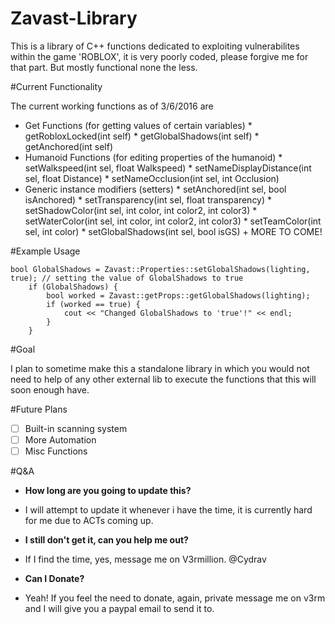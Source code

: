 # Zavast-Library

This is a library of C++ functions dedicated to exploiting vulnerabilites within the game 'ROBLOX', it is very poorly coded, please forgive me for that part. But mostly functional none the less.

#Current Functionality

The current working functions as of 3/6/2016 are
  * Get Functions (for getting values of certain variables)
        * getRobloxLocked(int self)
        * getGlobalShadows(int self)
        * getAnchored(int self)
  * Humanoid Functions (for editing properties of the humanoid)
        * setWalkspeed(int sel, float Walkspeed)
        * setNameDisplayDistance(int sel, float Distance)
        * setNameOcclusion(int sel, int Occlusion)
  * Generic instance modifiers (setters)
        * setAnchored(int sel, bool isAnchored)
        * setTransparency(int sel, float transparency)
        * setShadowColor(int sel, int color, int color2, int color3)
        * setWaterColor(int sel, int color, int color2, int color3)
        * setTeamColor(int sel, int color)
        * setGlobalShadows(int sel, bool isGS)
        + MORE TO COME!

#Example Usage

```
bool GlobalShadows = Zavast::Properties::setGlobalShadows(lighting, true); // setting the value of GlobalShadows to true
	if (GlobalShadows) {
		bool worked = Zavast::getProps::getGlobalShadows(lighting);
		if (worked == true) {
			cout << "Changed GlobalShadows to 'true'!" << endl;
		}
	}
```

#Goal

I plan to sometime make this a standalone library in which you would not need to help of any other external lib to execute the functions that this will soon enough have.

#Future Plans

- [ ] Built-in scanning system
- [ ] More Automation
- [ ] Misc Functions

#Q&A

* __How long are you going to update this?__
* 
  I will attempt to update it whenever i have the time, it is currently hard for me due to ACTs coming up.

* __I still don't get it, can you help me out?__
* 
  If I find the time, yes, message me on V3rmillion. @Cydrav

* __Can I Donate?__
* 
  Yeah! If you feel the need to donate, again, private message me on v3rm and I will give you a paypal email to send it to.


